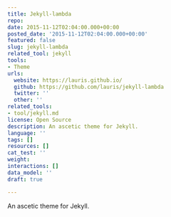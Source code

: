 ```yaml
---
title: Jekyll-lambda
repo: 
date: 2015-11-12T02:04:00.000+00:00
posted_date: '2015-11-12T02:04:00.000+00:00'
featured: false
slug: jekyll-lambda
related_tool: jekyll
tools:
- Theme
urls:
  website: https://lauris.github.io/
  github: https://github.com/lauris/jekyll-lambda
  twitter: ''
  other: ''
related_tools:
- tool/jekyll.md
license: Open Source
description: An ascetic theme for Jekyll.
language: ''
tags: []
resources: []
cat_test: ''
weight: 
interactions: []
data_model: ''
draft: true

---
```

An ascetic theme for Jekyll.